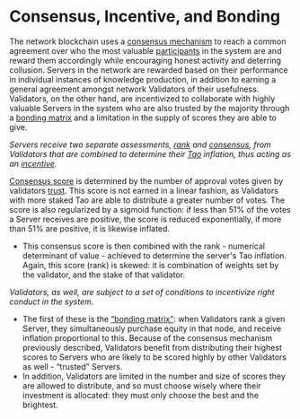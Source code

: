 # Consensus, Incentive, and Bonding

The network blockchain uses a [consensus mechanism](/src/glossary#consensus-mechanism) to reach a common agreement over who the most valuable [participants](/src/glossary#minerneuronpeernode) in the system are and reward them accordingly while encouraging honest activity and deterring collusion. Servers in the network are rewarded based on their performance in individual instances of knowledge production, in addition to earning a general agreement amongst network Validators of their usefulness. Validators, on the other hand, are incentivized to collaborate with highly valuable Servers in the system who are also trusted by the majority through a [bonding matrix](/src/glossary#bonding-matrix) and a limitation in the supply of scores they are able to give.

*Servers receive two separate assessments, [rank](/src/glossary#rank) and [consensus](/src/glossary#consensus), from Validators that are combined to determine their [Tao](/src/glossary.md#tao) inflation, thus acting as an [incentive](/src/glossary#incentive).*

[Consensus score](/src/glossary#consensus) is determined by the number of approval votes given by validators [trust](/src/glossary#trust). This score is not earned in a linear fashion, as Validators with more staked Tao are able to distribute a greater number of votes. The score is also regularized by a sigmoid function: if less than 51% of the votes a Server receives are positive, the score is reduced exponentially, if more than 51% are positive, it is likewise inflated. 
- This consensus score is then combined with the rank - numerical determinant of value - achieved to determine the server's Tao inflation. Again, this score (rank) is skewed: it is combination of weights set by the validator, and the stake of that validator. 


*Validators, as well, are subject to a set of conditions to incentivize right conduct in the system.*

- The first of these is the [“bonding matrix"](/src/glossary#bonding-matrix): when Validators rank a given Server, they simultaneously purchase equity in that node, and receive inflation proportional to this. Because of the consensus mechanism previously described, Validators benefit from distributing their highest scores to Servers who are likely to be scored highly by other Validators as well - “trusted” Servers. 
- In addition, Validators are limited in the number and size of scores they are allowed to distribute, and so must choose wisely where their investment is allocated: they must only choose the best and the brightest.

